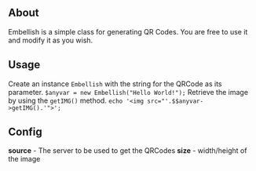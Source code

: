 About
------

Embellish is a simple class for generating QR Codes. You are free to use it and modify it as you wish.

Usage
-----------
Create an instance `Embellish` with the string for the QRCode as its parameter.
`$anyvar = new Embellish("Hello World!");`
Retrieve the image by using the `getIMG()` method.
`echo '<img src="'.$$anyvar->getIMG().'">';`

Config
------
**source** - The server to be used to get the QRCodes
**size** - width/height of the image